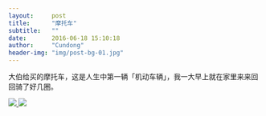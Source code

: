 ```yaml
---
layout:     post
title:      "摩托车"
subtitle:   ""
date:       2016-06-18 15:10:18
author:     "Cundong"
header-img: "img/post-bg-01.jpg"
---
```


<p>
	大伯给买的摩托车，这是人生中第一辆「机动车辆」，我一大早上就在家里来来回回骑了好几圈。
</p>

<a href="#">
    <img src="{{ site.baseurl }}/img/map_66.jpg">
</a>

<a href="#">
    <img src="{{ site.baseurl }}/img/map_65.jpg">
</a>
